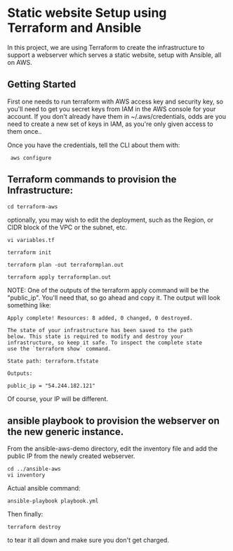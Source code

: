 # Static website Setup using Terraform and Ansible

In this project, we are using Terraform to create the infrastructure to support a webserver which serves a static website, setup with Ansible, all on AWS.

## Getting Started

First one needs to run terraform with AWS access key and security key, so you'll need to get you secret keys from IAM in the AWS console for your account.
If you don't already have them in ~/.aws/credentials, odds are you need to create a new set of keys in IAM, as you're only given access to them once..

Once you have the credentials, tell the CLI about them with:

```shell
 aws configure
```


## Terraform commands to provision the Infrastructure:

``` shell
cd terraform-aws
```
optionally, you may wish to edit the deployment, such as the Region, or CIDR block of the VPC or the subnet, etc.

```shell
vi variables.tf
```

```shell
terraform init
 
terraform plan -out terraformplan.out

terraform apply terraformplan.out
```
NOTE:  One of the outputs of the terraform apply command will be the "public_ip".  You'll need that, so go ahead and copy it.  The output will look something like:

```shell
Apply complete! Resources: 8 added, 0 changed, 0 destroyed.

The state of your infrastructure has been saved to the path
below. This state is required to modify and destroy your
infrastructure, so keep it safe. To inspect the complete state
use the `terraform show` command.

State path: terraform.tfstate

Outputs:

public_ip = "54.244.182.121"
```
Of course, your IP will be different.

## ansible playbook to provision the webserver on the new generic instance.

From the ansible-aws-demo directory, edit the inventory file and add the public IP from the newly created webserver.

```shell
cd ../ansible-aws
vi inventory
```

Actual ansible command:

```shell
ansible-playbook playbook.yml
```

Then finally:

```shell
terraform destroy 
```

to tear it all down and make sure you don't get charged.
